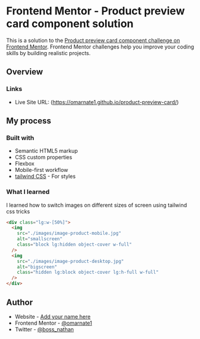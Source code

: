# Frontend Mentor - Product preview card component solution

This is a solution to the [Product preview card component challenge on Frontend Mentor](https://www.frontendmentor.io/challenges/product-preview-card-component-GO7UmttRfa). Frontend Mentor challenges help you improve your coding skills by building realistic projects.

## Overview

### Links

- Live Site URL: (https://omarnate1.github.io/product-preview-card/)

## My process

### Built with

- Semantic HTML5 markup
- CSS custom properties
- Flexbox
- Mobile-first workflow
- [tailwind CSS](https://tailwind.com/) - For styles

### What I learned

I learned how to switch images on different sizes of screen using tailwind css tricks

```html
<div class="lg:w-[50%]">
  <img
    src="./images/image-product-mobile.jpg"
    alt="smallscreen"
    class="block lg:hidden object-cover w-full"
  />
  <img
    src="./images/image-product-desktop.jpg"
    alt="bigscreen"
    class="hidden lg:block object-cover lg:h-full w-full"
  />
</div>
```

## Author

- Website - [Add your name here](https://www.your-site.com)
- Frontend Mentor - [@omarnate1](https://www.frontendmentor.io/profile/omarnate1)
- Twitter - [@boss_nathan](https://x.com/boss_nathan)
